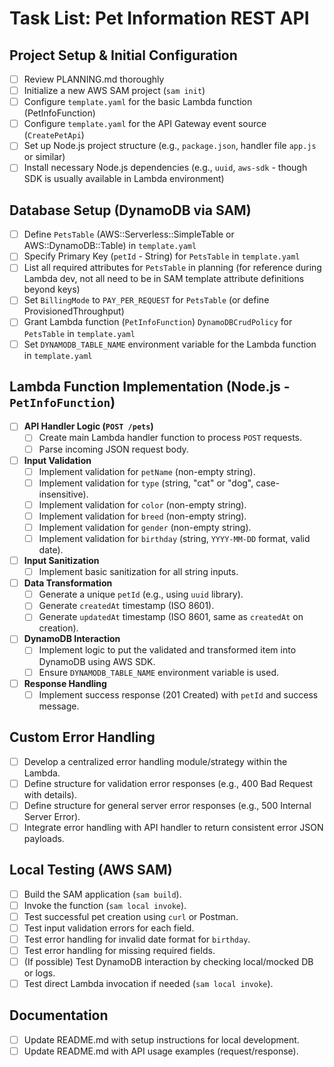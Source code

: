 # Task List: Pet Information REST API

## Project Setup & Initial Configuration

- [ ]  Review PLANNING.md thoroughly
- [ ]  Initialize a new AWS SAM project (`sam init`)
- [ ]  Configure `template.yaml` for the basic Lambda function (PetInfoFunction)
- [ ]  Configure `template.yaml` for the API Gateway event source (`CreatePetApi`)
- [ ]  Set up Node.js project structure (e.g., `package.json`, handler file `app.js` or similar)
- [ ]  Install necessary Node.js dependencies (e.g., `uuid`, `aws-sdk` - though SDK is usually available in Lambda environment)

## Database Setup (DynamoDB via SAM)

- [ ]  Define `PetsTable` (AWS::Serverless::SimpleTable or AWS::DynamoDB::Table) in `template.yaml`
- [ ]  Specify Primary Key (`petId` - String) for `PetsTable` in `template.yaml`
- [ ]  List all required attributes for `PetsTable` in planning (for reference during Lambda dev, not all need to be in SAM template attribute definitions beyond keys)
- [ ]  Set `BillingMode` to `PAY_PER_REQUEST` for `PetsTable` (or define ProvisionedThroughput)
- [ ]  Grant Lambda function (`PetInfoFunction`) `DynamoDBCrudPolicy` for `PetsTable` in `template.yaml`
- [ ]  Set `DYNAMODB_TABLE_NAME` environment variable for the Lambda function in `template.yaml`

## Lambda Function Implementation (Node.js - `PetInfoFunction`)

- [ ]  **API Handler Logic (`POST /pets`)**
    - [ ]  Create main Lambda handler function to process `POST` requests.
    - [ ]  Parse incoming JSON request body.
- [ ]  **Input Validation**
    - [ ]  Implement validation for `petName` (non-empty string).
    - [ ]  Implement validation for `type` (string, "cat" or "dog", case-insensitive).
    - [ ]  Implement validation for `color` (non-empty string).
    - [ ]  Implement validation for `breed` (non-empty string).
    - [ ]  Implement validation for `gender` (non-empty string).
    - [ ]  Implement validation for `birthday` (string, `YYYY-MM-DD` format, valid date).
- [ ]  **Input Sanitization**
    - [ ]  Implement basic sanitization for all string inputs.
- [ ]  **Data Transformation**
    - [ ]  Generate a unique `petId` (e.g., using `uuid` library).
    - [ ]  Generate `createdAt` timestamp (ISO 8601).
    - [ ]  Generate `updatedAt` timestamp (ISO 8601, same as `createdAt` on creation).
- [ ]  **DynamoDB Interaction**
    - [ ]  Implement logic to put the validated and transformed item into DynamoDB using AWS SDK.
    - [ ]  Ensure `DYNAMODB_TABLE_NAME` environment variable is used.
- [ ]  **Response Handling**
    - [ ]  Implement success response (201 Created) with `petId` and success message.

## Custom Error Handling

- [ ]  Develop a centralized error handling module/strategy within the Lambda.
- [ ]  Define structure for validation error responses (e.g., 400 Bad Request with details).
- [ ]  Define structure for general server error responses (e.g., 500 Internal Server Error).
- [ ]  Integrate error handling with API handler to return consistent error JSON payloads.

## Local Testing (AWS SAM)

- [ ]  Build the SAM application (`sam build`).
- [ ]  Invoke the function (`sam local invoke`).
- [ ]  Test successful pet creation using `curl` or Postman.
- [ ]  Test input validation errors for each field.
- [ ]  Test error handling for invalid date format for `birthday`.
- [ ]  Test error handling for missing required fields.
- [ ]  (If possible) Test DynamoDB interaction by checking local/mocked DB or logs.
- [ ]  Test direct Lambda invocation if needed (`sam local invoke`).

## Documentation

- [ ]  Update README.md with setup instructions for local development.
- [ ]  Update README.md with API usage examples (request/response).

